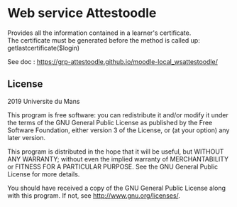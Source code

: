 # Web service Attestoodle #

Provides all the information contained in a learner's certificate.  
The certificate must be generated before the method is called up: getlastcertificate($login)

See doc :  https://grp-attestoodle.github.io/moodle-local_wsattestoodle/  


## License ##

2019 Universite du Mans

This program is free software: you can redistribute it and/or modify it under
the terms of the GNU General Public License as published by the Free Software
Foundation, either version 3 of the License, or (at your option) any later
version.

This program is distributed in the hope that it will be useful, but WITHOUT ANY
WARRANTY; without even the implied warranty of MERCHANTABILITY or FITNESS FOR A
PARTICULAR PURPOSE.  See the GNU General Public License for more details.

You should have received a copy of the GNU General Public License along with
this program.  If not, see <http://www.gnu.org/licenses/>.
